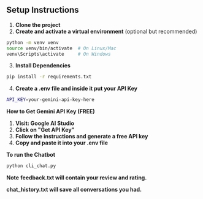 ## Setup Instructions

1. **Clone the project**
2. **Create and activate a virtual environment** (optional but recommended)

```bash
python -m venv venv
source venv/bin/activate  # On Linux/Mac
venv\Scripts\activate     # On Windows

```

3. **Install Dependencies**
```bash
pip install -r requirements.txt
```
4. **Create a .env file and inside it put your API Key**

```bash
API_KEY=your-gemini-api-key-here
```

**How to Get Gemini API Key (FREE)**
1. **Visit: Google AI Studio**
2. **Click on "Get API Key"**
3. **Follow the instructions and generate a free API key**
4. **Copy and paste it into your .env file**



**To run the Chatbot**

```bash
python cli_chat.py
```

**Note**
**feedback.txt will contain your review and rating.**

**chat_history.txt will save all conversations you had.**

